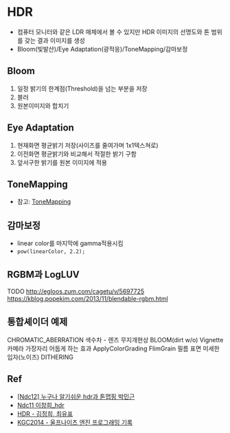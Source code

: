 # HDR

- 컴퓨터 모니터와 같은 LDR 매체에서 볼 수 있지만 HDR 이미지의 선명도와 톤 범위를 갖는 결과 이미지를 생성
- Bloom(빛발산)/Eye Adaptation(광적응)/ToneMapping/감마보정

## Bloom

1. 일정 밝기의 한계점(Threshold)을 넘는 부분을 저장
2. 블러
3. 원본이미지와 합치기

## Eye Adaptation

1. 현재화면 평균밝기 저장(사이즈를 줄여가며 1x1텍스쳐로)
2. 이전화면 평균밝기와 비교해서 적절한 밝기 구함
3. 앞서구한 밝기를 원본 이미지에 적용

## ToneMapping

- 참고: [ToneMapping](./ToneMapping.md)

## 감마보정

- linear color를 마지막에 gamma적용시킴
- `pow(linearColor, 2.2);`

## RGBM과 LogLUV 

TODO
http://egloos.zum.com/cagetu/v/5697725
https://kblog.popekim.com/2013/11/blendable-rgbm.html

## 통합셰이더 예제

CHROMATIC_ABERRATION 색수차 - 렌즈 무지개현상
BLOOM(dirt w/o)
Vignette 카메라 가장자리 어둡게 하는 효과
ApplyColorGrading
FlimGrain 필름 표면 미세한 입자(노이즈)
DITHERING

## Ref

- [[Ndc12] 누구나 알기쉬운 hdr과 톤맵핑 박민근](https://www.slideshare.net/agebreak/ndc12-hdr)
- [Ndc11 이창희_hdr](https://www.slideshare.net/cagetu/ndc11-hdr)
- [HDR - 김정희, 최유표](https://www.slideshare.net/youpyo/hdr-8480350)
- [KGC2014 - 울프나이츠 엔진 프로그래밍 기록](https://www.slideshare.net/hyurichel/kgc2014-41150275)
